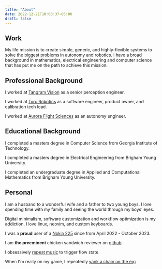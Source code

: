 ```yaml
---
title: "About"
date: 2022-12-21T10:03:37-05:00
draft: false
---
```


## Work

My life mission is to create simple, generic, and highly-flexible systems to
solve the biggest problems in autonomy and robotics. I have a broad background
in mathematics, electrical engineering and computer science that has put me on
the path to achieve this mission.

## Professional Background

I worked at [Tangram Vision](https://www.tangramvision.com/) as a senior perception engineer.

I worked at [Torc Robotics](https://torc.ai/) as a software engineer, product owner, and calibration tech lead.

I worked at [Aurora Flight Sciences](https://www.aurora.aero/) as an autonomy engineer.

## Educational Background

I completed a masters degree in Computer Science from Georgia Institute of Technology.

I completed a masters degree in Electrical Engineering from Brigham Young University.

I completed an undergraduate degree in Applied and Computational Mathematics from Brigham Young University.

## Personal

I am a husband to a wonderful wife and a father to two young boys. I love spending time with my family and seeing the world through my boys’ eyes.

Digital minimalism, software customization and workflow optimization is my addiction. I love linux, neovim, and custom keyboards.

I was a **proud** user of a [Nokia 225](https://www.nokia.com/phones/en_us/nokia-225-4g?sku=16QENB11A01) since from April 2022 - October 2023.

I am **the preeminent** chicken sandwich reviewer on [github](https://github.com/chicken-sando/chicken-sando).

I obsessively [repeat music](https://github.com/DevonMorris/repeat_one) to trigger flow state.

When I'm really on my game, I repeatedly [yank a chain on the erg](https://log.concept2.com/profile/1546802)

